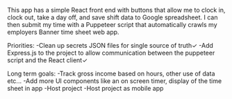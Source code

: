 This app has a simple React front end with buttons that allow me to clock in, clock out, take a day off, and save shift data to Google spreadsheet. I can then submit my time with a Puppeteer script that automatically crawls my employers Banner time sheet web app.

Priorities:
-Clean up secrets JSON files for single source of truth✓
-Add Express.js to the project to allow communication between the puppeteer script and the React client✓

Long term goals:
-Track gross income based on hours, other use of data etc...
-Add more UI components like an on screen timer, display of the time sheet in app
-Host project
-Host project as mobile app
